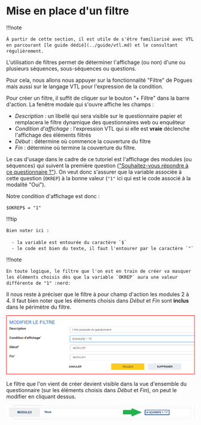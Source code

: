 # Mise en place d'un filtre

!!!note

    À partir de cette section, il est utile de s'être familiarisé avec VTL en parcourant [le guide dédié](../guide/vtl.md) et le consultant régulièrement.

L'utilisation de filtres permet de déterminer l'affichage (ou non) d'une ou plusieurs séquences, sous-séquences ou questions.

Pour cela, nous allons nous appuyer sur la fonctionnalité "Filtre" de Pogues mais aussi sur le langage VTL pour l'expression de la condition.

Pour créer un filtre, il suffit de cliquer sur le bouton "+ Filtre" dans la barre d'action. La fenêtre modale qui s'ouvre affiche les champs :

- _Description_ : un libellé qui sera visible sur le questionnaire papier et remplacera le filtre dynamique des questionnaires web ou enquêteur
- _Condition d'affichage_ : l'expression VTL qui si elle est __vraie__ déclenche l'affichage des éléments filtrés
- _Début_ : détermine où commence la couverture du filtre
- _Fin_ : détermine où termine la couverture du filtre.

Le cas d'usage dans le cadre de ce tutoriel est l'affichage des modules (ou séquences) qui suivent la première question (["Souhaitez-vous répondre à ce questionnaire ?"](11-creation-premiere-sequence.md#création-dune-question)). On veut donc s'assurer que la variable associée à cette question (`OKREP`) à la bonne valeur (`"1"` ici qui est le code associé à la modalité "Oui").

Notre condition d'affichage est donc :

```vtl
$OKREP$ = "1"
```

!!!tip

    Bien noter ici :

      - la variable est entourée du caractère `$`
      - le code est bien du texte, il faut l'entourer par le caractère `"`

!!!note

    En toute logique, le filtre que l'on est en train de créer va masquer les éléments choisis dès que la variable `OKREP` aura une valeur différente de "1" :nerd:

Il nous reste à préciser que le filtre à pour champ d'action les modules 2 à 4. Il faut bien noter que les éléments choisis dans _Début_ et _Fin_ sont __inclus__ dans le périmètre du filtre.

![Configuration du filtre](../../img/pogues/filtre-configuration.png)

Le filtre que l'on vient de créer devient visible dans la vue d'ensemble du questionnaire (sur les éléments choisis dans _Début_ et _Fin_), on peut le modifier en cliquant dessus.

![Résultat du filtre](../../img/pogues/filtre-resultat.png)
